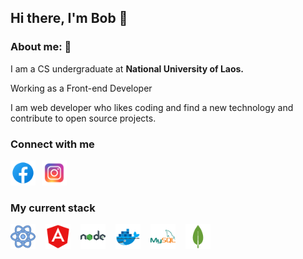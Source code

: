 <h2>Hi there, I'm Bob 👋 </h2> 

<div style="margin: 12px 0;">
    <!-- <div></div> -->
</div>

### About me: 👻
<p>I am a CS undergraduate at  <strong>National University of Laos.</strong> </p>
<p>Working as a Front-end Developer</p>

<p>I am web developer who likes coding and find a new technology and contribute to open source projects. </p>

### Connect with me
<div style="display: flex; gap: 10px;">
    <a href="https://www.facebook.com/profile.php?id=100007518766155" target="_blank">
        <img src="./images/facebook-icon.png" width="40px" alt="facebook" />
    </a>
    <a href="https://www.instagram.com/b_devtool9to9/" target="_blank">
        <img src="./images/Instagram-icon.png" width="40px" alt="instagram" />
    </a>
</div>


### My current stack
<div style="display: flex; gap: 1rem;">
    <a href="#">
        <img src="./images/react-icon.png" width="40px" alt="react" />
    </a>
    <a href="#">
        <img src="./images/angular-icon.png" width="40px" alt="angular" />
    </a>
    <a href="#">
        <img src="./images/node-icon.png" width="40px" alt="node" />
    </a>
    <a href="#">
        <img src="./images/docker-icon.png" width="40px" alt="docker" />
    </a>
    <a href="#">
        <img src="./images/mysql-icon.png" width="40px" alt="mysql" />
    </a>
    <a href="#">
        <img src="./images/mongo-icon.png" width="40px" alt="mongo" />
    </a>
</div>
